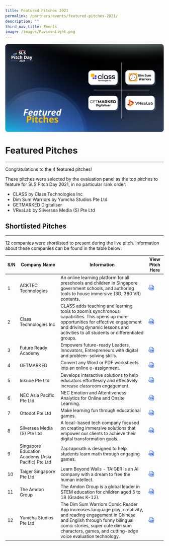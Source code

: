 ```yaml
---
title: Featured Pitches 2021
permalink: /partners/events/featured-pitches-2021/
description: ""
third_nav_title: Events
image: /images/FaviconLight.png
---
```

<img src="/images/3Partners/featuredpitchsample.png">
<h1>Featured Pitches</h1>
<hr>
<p>Congratulations to the 4 featured pitches!</p>
<p>These pitches were selected by the evaluation panel as the top pitches to feature for SLS Pitch Day 2021, in no particular rank order:</p>
<ul>
	<li>CLASS by Class Technologies Inc</li>
	<li>Dim Sum Warriors by Yumcha Studios Pte Ltd</li>
	<li>GETMARKED Digitaliser</li>
	<li>VReaLab by Silversea Media (S) Pte Ltd</li>
</ul>
<h2>Shortlisted Pitches</h2>
<hr>

12 companies were shortlisted to present during the live pitch. Information about these companies can be found in the table below:

|S/N|Company Name|Information|View Pitch Here|
|--- |--- |--- |--- |
|1|ACKTEC Technologies|An online learning platform for all preschools and children in Singapore government schools, and authoring tools to house immersive (3D, 360 VR) contents.|<a href="https://go.gov.sg/acktec" target="_blank"><img src="/images/Icons/PDF32.svg" style="width:50%;"></a>|
|2|Class Technologies Inc|CLASS adds teaching and learning tools to zoom’s synchronous capabilities. This opens up more opportunities for effective engagement and driving dynamic lessons and activities to all students or differentiated groups.|<a href="https://go.gov.sg/classtech" target="_blank"><img src="/images/Icons/PDF32.svg" style="width:50%;"></a>|
|3|Future Ready Academy|Empowers future-ready Leaders, Innovators, Entrepreneurs with digital and problem-solving skills.|<a href="https://go.gov.sg/fra" target="_blank"><img src="/images/Icons/PDF32.svg" style="width:50%;"></a>|
|4|GETMARKED|Convert any Word or PDF worksheets into an online e-assignment.|<a href="https://go.gov.sg/getmarked" target="_blank"><img src="/images/Icons/PDF32.svg" style="width:50%;"></a>|
|5|Inknoe Pte Ltd|Develops interactive solutions to help educators effortlessly and effectively increase classroom engagement.|<a href="https://go.gov.sg/inknoe" target="_blank"><img src="/images/Icons/PDF32.svg" style="width:50%;"></a>|
|6|NEC Asia Pacific Pte Ltd|NEC Emotion and Attentiveness Analytics for Online and Onsite Learning.|<a href="https://go.gov.sg/nec" target="_blank"><img src="/images/Icons/PDF32.svg" style="width:50%;"></a>|
|7|Ottodot Pte Ltd|Make learning fun through educational games.|<a href="https://go.gov.sg/ottodot" target="_blank"><img src="/images/Icons/PDF32.svg" style="width:50%;"></a>|
|8|Silversea Media (S) Pte Ltd|A local-based tech company focused on creating immersive solutions that empower our clients to achieve their digital transformation goals.|<a href="https://go.gov.sg/silversea" target="_blank"><img src="/images/Icons/PDF32.svg" style="width:50%;"></a>|
|9|Singapore Education Academy (Asia Pacific) Pte Ltd|Zapzapmath is designed to help students learn math through engaging games.|<a href="https://go.gov.sg/sea" target="_blank"><img src="/images/Icons/PDF32.svg" style="width:50%;"></a>|
|10|Taiger Singapore Pte Ltd|Learn Beyond Walls - TAIGER is an AI company with a dream to free the human intellect.|<a href="https://go.gov.sg/taiger" target="_blank"><img src="/images/Icons/PDF32.svg" style="width:50%;"></a>|
|11|The Amdon Group|The Amdon Group is a global leader in STEM education for children aged 5 to 18 (Grades K-12).|<a href="https://go.gov.sg/amdon" target="_blank"><img src="/images/Icons/PDF32.svg" style="width:50%;"></a>|
|12|Yumcha Studios Pte Ltd|The Dim Sum Warriors Comic Reader App increases language play, creativity, and reading engagement in Chinese and English through funny bilingual comic stories, super cute dim sum characters, games, and cutting-edge voice evaluation technology.|<a href="https://go.gov.sg/yumcha" target="_blank"><img src="/images/Icons/PDF32.svg" style="width:50%;"></a>|